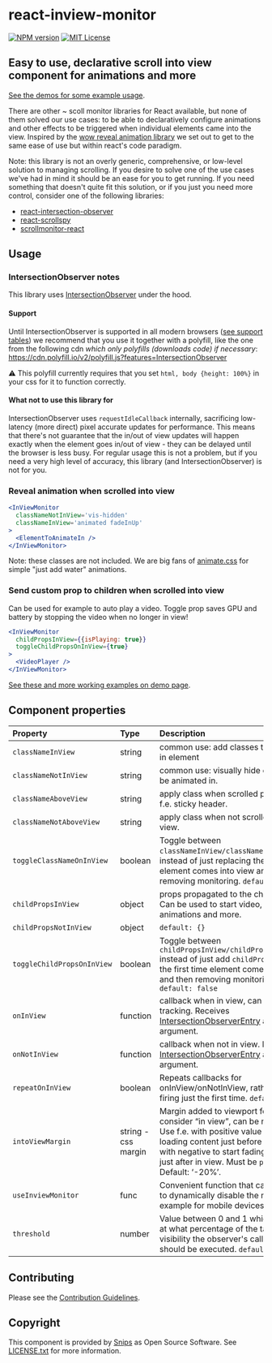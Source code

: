 # react-inview-monitor

[![NPM version](https://badge.fury.io/js/react-inview-monitor.svg)](https://www.npmjs.com/package/react-inview-monitor)
[![MIT License](https://img.shields.io/badge/license-MIT-blue.svg)](https://github.com/snipsco/react-inview-monitor/blob/master/LICENSE.txt)

## Easy to use, declarative scroll into view component for animations and more
[See the demos for some example usage](https://snipsco.github.io/react-inview-monitor/).

There are other ~ scoll monitor libraries for React available, but none of them solved our use cases: to be able to declaratively configure animations and other effects to be
triggered when individual elements came into the view. Inspired by the [wow reveal animation library](http://mynameismatthieu.com/WOW/) we set out to get to the same ease of use but within react's code paradigm.

Note: this library is not an overly generic, comprehensive, or low-level solution to managing scrolling. If you desire to solve one of the use cases we've had in mind it should be an ease for you to get running. If you need something that doesn't quite fit this solution, or if you just you need more control, consider one of the following libraries:
- [react-intersection-observer](https://github.com/thebuilder/react-intersection-observer)
- [react-scrollspy](https://github.com/makotot/react-scrollspy)
- [scrollmonitor-react](https://github.com/stutrek/scrollmonitor-react)

## Usage

### IntersectionObserver notes
This library uses [IntersectionObserver](https://developer.mozilla.org/en-US/docs/Web/API/Intersection_Observer_API) under the hood.

#### Support
 Until IntersectionObserver is supported in all modern browsers ([see support tables](https://caniuse.com/#search=intersectionObserver)) we recommend that you use it together with a polyfill, like the one from the following cdn _which only polyfills (downloads code) if necessary_:
https://cdn.polyfill.io/v2/polyfill.js?features=IntersectionObserver

⚠️ This polyfill currently requires that you set `html, body {height: 100%}` in your css for it to function correctly.

#### What not to use this library for
IntersectionObserver uses `requestIdleCallback` internally, sacrificing low-latency (more direct) pixel accurate updates for performance. This means that there's not guarantee that the in/out of view updates will happen exactly when the element goes in/out of view - they can be delayed until the browser is less busy. For regular usage this is not a problem, but if you need a very high level of accuracy, this library (and IntersectionObserver) is not for you.


### Reveal animation when scrolled into view
```jsx
<InViewMonitor
  classNameNotInView='vis-hidden'
  classNameInView='animated fadeInUp'
>
  <ElementToAnimateIn />
</InViewMonitor>
```
Note: these classes are not included. We are big fans of [animate.css](https://github.com/daneden/animate.css) for simple "just add water" animations.

### Send custom prop to children when scrolled into view
Can be used for example to auto play a video.
Toggle prop saves GPU and battery by stopping the video when no longer in view!
```jsx
<InViewMonitor
  childPropsInView={{isPlaying: true}}
  toggleChildPropsOnInView={true}
>
  <VideoPlayer />
</InViewMonitor>
```

[See these and more working examples on demo page](https://snipsco.github.io/react-inview-monitor/).


## Component properties

| Property | Type | Description
:---|:---|:---
| `classNameInView` | string | common use: add classes to animate in element |
| `classNameNotInView` | string | common use: visually hide element to be animated in. |
| `classNameAboveView` | string | apply class when scrolled past view, f.e. sticky header. |
| `classNameNotAboveView` | string | apply class when not scrolled past view. |
| `toggleClassNameOnInView` | boolean | Toggle between `classNameInView/classNameNotInView`, instead of just replacing the first time element comes into view and then removing monitoring. `default: false` |
| `childPropsInView` | object | props propagated to the child element. Can be used to start video, complex animations and more. |
| `childPropsNotInView` | object | `default: {}` |
| `toggleChildPropsOnInView` | boolean | Toggle between `childPropsInView/childPropsNotInView` instead of just add `childPropsInView` the first time element comes into view and then removing monitoring.. `default: false` |
| `onInView` | function | callback when in view, can be used for tracking. Receives [IntersectionObserverEntry](https://developer.mozilla.org/en-US/docs/Web/API/IntersectionObserverEntry) as argument. |
| `onNotInView` | function | callback when not in view. Receives [IntersectionObserverEntry](https://developer.mozilla.org/en-US/docs/Web/API/IntersectionObserverEntry) as argument. |
| `repeatOnInView` | boolean | Repeats callbacks for onInView/onNotInView, rather than firing just the first time. `default: false` |
| `intoViewMargin` | string - css margin | Margin added to viewport for area to consider “in view”, can be negative. Use f.e. with positive value for lazy loading content just before in view, or with negative to start fading in element just after in view. Must be `px` or `%`. Default: ‘-20%’.  |
| `useInviewMonitor` | func | Convenient function that can be used to dynamically disable the monitor, for example for mobile devices. |
| `threshold` | number | Value between 0 and 1 which indicate at what percentage of the target's visibility the observer's callback should be executed. `default: 0` |

## Contributing

Please see the [Contribution Guidelines](https://github.com/snipsco/react-scrolling-color-background/blob/master/CONTRIBUTING.md).

## Copyright
This component is provided by [Snips](https://snips.ai) as Open Source Software. See [LICENSE.txt](https://github.com/snipsco/react-inview-monitor/blob/master/LICENSE.txt) for more information.
